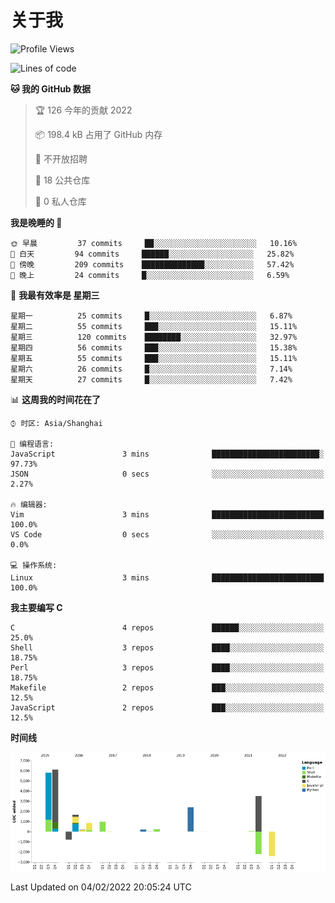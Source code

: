 # 关于我

<!--START_SECTION:waka-->
![Profile Views](http://img.shields.io/badge/%E4%B8%AA%E4%BA%BA%E5%B0%81%E9%9D%A2%E8%A7%82%E7%9C%8B%E6%AC%A1%E6%95%B0-40-blue)

![Lines of code](https://img.shields.io/badge/%E4%BB%8E%E3%80%8C%E4%BD%A0%E5%A5%BD%E4%B8%96%E7%95%8C%E3%80%8D%E6%88%91%E5%B7%B2%E7%BB%8F%E5%86%99%E4%BA%86-17%20Thousand%20%E8%A1%8C%E4%BB%A3%E7%A0%81-blue)

**🐱 我的 GitHub 数据** 

> 🏆 126 今年的贡献 2022
 > 
> 📦 198.4 kB 占用了 GitHub 内存 
 > 
> 🚫 不开放招聘
 > 
> 📜 18 公共仓库 
 > 
> 🔑 0 私人仓库  
 > 
**我是晚睡的 🦉** 

```text
🌞 早晨         37 commits     ██░░░░░░░░░░░░░░░░░░░░░░░   10.16% 
🌆 白天         94 commits     ██████░░░░░░░░░░░░░░░░░░░   25.82% 
🌃 傍晚         209 commits    ██████████████░░░░░░░░░░░   57.42% 
🌙 晚上         24 commits     █░░░░░░░░░░░░░░░░░░░░░░░░   6.59%

```
📅 **我最有效率是 星期三** 

```text
星期一          25 commits     █░░░░░░░░░░░░░░░░░░░░░░░░   6.87% 
星期二          55 commits     ███░░░░░░░░░░░░░░░░░░░░░░   15.11% 
星期三          120 commits    ████████░░░░░░░░░░░░░░░░░   32.97% 
星期四          56 commits     ███░░░░░░░░░░░░░░░░░░░░░░   15.38% 
星期五          55 commits     ███░░░░░░░░░░░░░░░░░░░░░░   15.11% 
星期六          26 commits     █░░░░░░░░░░░░░░░░░░░░░░░░   7.14% 
星期天          27 commits     █░░░░░░░░░░░░░░░░░░░░░░░░   7.42%

```


📊 **这周我的时间花在了** 

```text
⌚︎ 时区: Asia/Shanghai

💬 编程语言: 
JavaScript               3 mins              ████████████████████████░   97.73% 
JSON                     0 secs              ░░░░░░░░░░░░░░░░░░░░░░░░░   2.27%

🔥 编辑器: 
Vim                      3 mins              █████████████████████████   100.0% 
VS Code                  0 secs              ░░░░░░░░░░░░░░░░░░░░░░░░░   0.0%

💻 操作系统: 
Linux                    3 mins              █████████████████████████   100.0%

```

**我主要编写 C** 

```text
C                        4 repos             ██████░░░░░░░░░░░░░░░░░░░   25.0% 
Shell                    3 repos             ████░░░░░░░░░░░░░░░░░░░░░   18.75% 
Perl                     3 repos             ████░░░░░░░░░░░░░░░░░░░░░   18.75% 
Makefile                 2 repos             ███░░░░░░░░░░░░░░░░░░░░░░   12.5% 
JavaScript               2 repos             ███░░░░░░░░░░░░░░░░░░░░░░   12.5%

```


**时间线**

![Chart not found](https://raw.githubusercontent.com/Arondight/Arondight/master/charts/bar_graph.png) 


 Last Updated on 04/02/2022 20:05:24 UTC
<!--END_SECTION:waka-->
